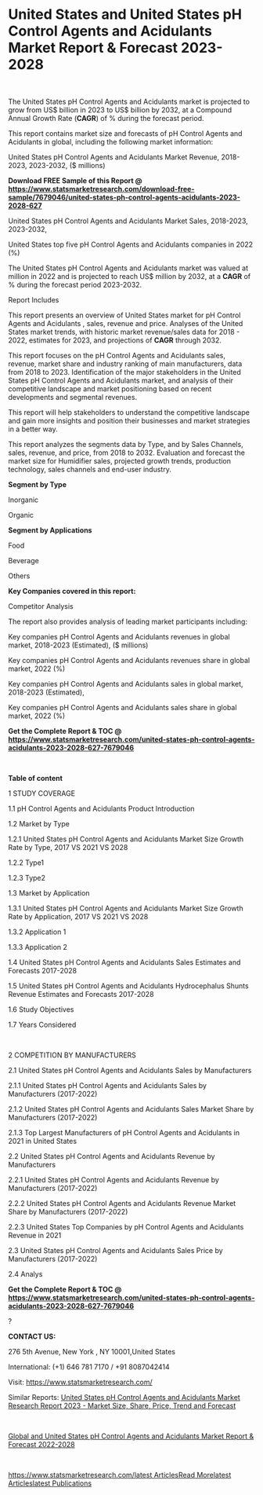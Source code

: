 <h1>United States and United States pH Control Agents and Acidulants Market Report & Forecast 2023-2028</h1><br/><p>The United States pH Control Agents and Acidulants market is projected to grow from US$ billion in 2023 to US$ billion by 2032, at a Compound Annual Growth Rate (<strong>CAGR</strong>) of % during the forecast period.</p>
 
 
 
 <p>This report contains market size and forecasts of pH Control Agents and Acidulants in global, including the following market information:</p>
 
 
 
 <p>United States pH Control Agents and Acidulants Market Revenue, 2018-2023, 2023-2032, ($ millions)</p>
 
 
 
 <p><strong>Download FREE Sample of this Report @ <a href="https://www.statsmarketresearch.com/download-free-sample/7679046/united-states-ph-control-agents-acidulants-2023-2028-627">https://www.statsmarketresearch.com/download-free-sample/7679046/united-states-ph-control-agents-acidulants-2023-2028-627</a></strong></p>
 
 
 
 <p>United States pH Control Agents and Acidulants Market Sales, 2018-2023, 2023-2032,</p>
 
 
 
 <p>United States top five pH Control Agents and Acidulants companies in 2022 (%)</p>
 
 
 
 <p>The United States pH Control Agents and Acidulants market was valued at million in 2022 and is projected to reach US$ million by 2032, at a <strong>CAGR</strong> of % during the forecast period 2023-2032.</p>
 
 
 
 <p>Report Includes</p>
 
 
 
 <p>This report presents an overview of United States market for pH Control Agents and Acidulants , sales, revenue and price. Analyses of the United States market trends, with historic market revenue/sales data for 2018 - 2022, estimates for 2023, and projections of <strong>CAGR</strong> through 2032.</p>
 
 
 
 <p>This report focuses on the pH Control Agents and Acidulants sales, revenue, market share and industry ranking of main manufacturers, data from 2018 to 2023. Identification of the major stakeholders in the United States pH Control Agents and Acidulants market, and analysis of their competitive landscape and market positioning based on recent developments and segmental revenues.</p>
 
 
 
 <p>This report will help stakeholders to understand the competitive landscape and gain more insights and position their businesses and market strategies in a better way.</p>
 
 
 
 <p>This report analyzes the segments data by Type, and by Sales Channels, sales, revenue, and price, from 2018 to 2032. Evaluation and forecast the market size for Humidifier sales, projected growth trends, production technology, sales channels and end-user industry.</p>
 
 
 
 <p><strong>Segment by Type</strong></p>
 
 
 
 <p>Inorganic</p>
 
 
 
 <p>Organic</p>
 
 
 
 <p><strong>Segment <strong><strong>by Applications</strong></strong></strong></p>
 
 
 
 <p>Food</p>
 
 
 
 <p>Beverage</p>
 
 
 
 <p>Others</p>
 
 
 
 <p><strong>Key Companies covered in this report:</strong></p>
 
 
 
 <p>Competitor Analysis</p>
 
 
 
 <p>The report also provides analysis of leading market participants including:</p>
 
 
 
 <p>Key companies pH Control Agents and Acidulants revenues in global market, 2018-2023 (Estimated), ($ millions)</p>
 
 
 
 <p>Key companies pH Control Agents and Acidulants revenues share in global market, 2022 (%)</p>
 
 
 
 <p>Key companies pH Control Agents and Acidulants sales in global market, 2018-2023 (Estimated),</p>
 
 
 
 <p>Key companies pH Control Agents and Acidulants sales share in global market, 2022 (%)</p>
 
 
 
 <div><b>Get the Complete Report & TOC @ <a href="https://www.statsmarketresearch.com/united-states-ph-control-agents-acidulants-2023-2028-627-7679046">https://www.statsmarketresearch.com/united-states-ph-control-agents-acidulants-2023-2028-627-7679046</a></b></div>
 
 
 
 <p><br />
 
 <b>Table of content</b></p>
 
 
 
 <p>1 STUDY COVERAGE<br />
 
 1.1 pH Control Agents and Acidulants Product Introduction<br />
 
 1.2 Market by Type<br />
 
 1.2.1 United States pH Control Agents and Acidulants Market Size Growth Rate by Type, 2017 VS 2021 VS 2028<br />
 
 1.2.2 Type1<br />
 
 1.2.3 Type2<br />
 
 1.3 Market by Application<br />
 
 1.3.1 United States pH Control Agents and Acidulants Market Size Growth Rate by Application, 2017 VS 2021 VS 2028<br />
 
 1.3.2 Application 1<br />
 
 1.3.3 Application 2<br />
 
 1.4 United States pH Control Agents and Acidulants Sales Estimates and Forecasts 2017-2028<br />
 
 1.5 United States pH Control Agents and Acidulants Hydrocephalus Shunts Revenue Estimates and Forecasts 2017-2028<br />
 
 1.6 Study Objectives<br />
 
 1.7 Years Considered<br />
 
 <br />
 
 2 COMPETITION BY MANUFACTURERS<br />
 
 2.1 United States pH Control Agents and Acidulants Sales by Manufacturers<br />
 
 2.1.1 United States pH Control Agents and Acidulants Sales by Manufacturers (2017-2022)<br />
 
 2.1.2 United States pH Control Agents and Acidulants Sales Market Share by Manufacturers (2017-2022)<br />
 
 2.1.3 Top Largest Manufacturers of pH Control Agents and Acidulants in 2021 in United States<br />
 
 2.2 United States pH Control Agents and Acidulants Revenue by Manufacturers<br />
 
 2.2.1 United States pH Control Agents and Acidulants Revenue by Manufacturers (2017-2022)<br />
 
 2.2.2 United States pH Control Agents and Acidulants Revenue Market Share by Manufacturers (2017-2022)<br />
 
 2.2.3 United States Top Companies by pH Control Agents and Acidulants Revenue in 2021<br />
 
 2.3 United States pH Control Agents and Acidulants Sales Price by Manufacturers (2017-2022)<br />
 
 2.4 Analys</p>
 
 
 
 <div><b>Get the Complete Report & TOC @ <a href="https://www.statsmarketresearch.com/united-states-ph-control-agents-acidulants-2023-2028-627-7679046">https://www.statsmarketresearch.com/united-states-ph-control-agents-acidulants-2023-2028-627-7679046</a></b></div>
 
 
 
 <p>? </p>
 
 
 
 <p><b>CONTACT US:</b><br />
 
 276 5th Avenue, New York , NY 10001,United States<br />
 
 International: (+1) 646 781 7170 / +91 8087042414<br />
 
 Visit: <a href="https://www.statsmarketresearch.com/">https://www.statsmarketresearch.com/</a><br />
 
 Similar Reports: <a href="https://www.statsmarketresearch.com/united-states-ph-control-agents-acidulants-2023-2028-627-7679046">United States pH Control Agents and Acidulants Market Research Report 2023 - Market Size, Share, Price, Trend and Forecast</a><br />
 
 <br />
 
 <a href="https://www.statsmarketresearch.com/united-states-ph-control-agents-acidulants-2023-2028-627-7679046">Global and United States pH Control Agents and Acidulants Market Report & Forecast 2022-2028</a><br />
 
 <br />
 
 <a href="https://gyeongbokgung.com">https://www.statsmarketresearch.com/</a><a href="https://hallyeomaritime.com">latest Articles</a><a href="https://jingwansa.com">Read More</a><a href="https://nguoiviet.jp/">latest Articles</a><a href="https://www.intelmarketresearch.com/">latest Publications</a></p>